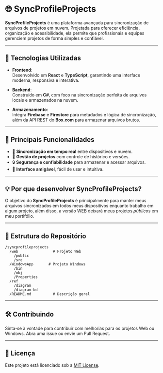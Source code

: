 ﻿# 🌐 **SyncProfileProjects**

**SyncProfileProjects** é uma plataforma avançada para sincronização de arquivos de projetos em nuvem. Projetada para oferecer eficiência, organização e acessibilidade, ela permite que profissionais e equipes gerenciem projetos de forma simples e confiável.

---

## 🚀 **Tecnologias Utilizadas**

- **Frontend**:  
  Desenvolvido em **React** e **TypeScript**, garantindo uma interface moderna, responsiva e interativa.

- **Backend**:  
  Construído em **C#**, com foco na sincronização perfeita de arquivos locais e armazenados na nuvem.

- **Armazenamento**:  
  Integra **Firebase** e **Firestore** para metadados e lógica de sincronização, além da API REST do **Box.com** para armazenar arquivos brutos.

---

## 🔧 **Principais Funcionalidades**

- 🔄 **Sincronização em tempo real** entre dispositivos e nuvem.  
- 📂 **Gestão de projetos** com controle de histórico e versões.  
- 🔒 **Segurança e confiabilidade** para armazenar e acessar arquivos.  
- 🎨 **Interface amigável**, fácil de usar e intuitiva.  

---

## 💡 **Por que desenvolver SyncProfileProjects?**

O objetivo do **SyncProfileProjects** é principalmente para manter meus arquivos sincronizados em todos meus dispositivos enquanto 
trabalho em algum projeto, além disso, a versão WEB deixará meus projetos *públicos* em meu portifólio. 

---

## 📂 **Estrutura do Repositório**

```plaintext
/syncprofileprojects
  /web                # Projeto Web
    /public
    /src
  /WindowsApp       # Projeto Windows
    /bin
    /obj
    /Properties
  /ref
    /diagram 
    /diagram-bd
  /README.md          # Descrição geral
```

---

## 🛠️ **Contribuindo**
Sinta-se à vontade para contribuir com melhorias para os projetos Web ou Windows. Abra uma issue ou envie um Pull Request.

---

## 📄 **Licença**
Este projeto está licenciado sob a [MIT License](LICENSE).
